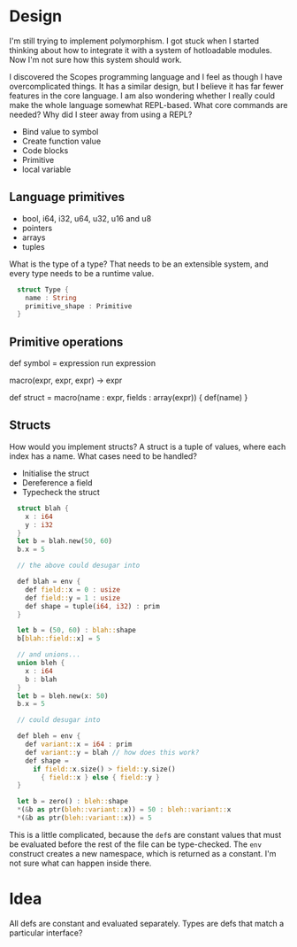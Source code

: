 
# Design

I'm still trying to implement polymorphism. I got stuck when I started thinking about how to integrate it with a system of hotloadable modules. Now I'm not sure how this system should work.

I discovered the Scopes programming language and I feel as though I have overcomplicated things. It has a similar design, but I believe it has far fewer features in the core language. I am also wondering whether I really could make the whole language somewhat REPL-based. What core commands are needed? Why did I steer away from using a REPL?

- Bind value to symbol
- Create function value
- Code blocks
- Primitive
- local variable

## Language primitives

- bool, i64, i32, u64, u32, u16 and u8
- pointers
- arrays
- tuples

What is the type of a type? That needs to be an extensible system, and every type needs to be a runtime value.

```rust
  struct Type {
    name : String
    primitive_shape : Primitive
  }
```

## Primitive operations

def symbol = expression
run expression

macro(expr, expr, expr) -> expr

def struct = macro(name : expr, fields : array(expr)) {
  def(name)
}

## Structs

How would you implement structs? A struct is a tuple of values, where each index has a name. What cases need to be handled?

- Initialise the struct
- Dereference a field
- Typecheck the struct

```rust
  struct blah {
    x : i64
    y : i32
  }
  let b = blah.new(50, 60)
  b.x = 5

  // the above could desugar into

  def blah = env {
    def field::x = 0 : usize
    def field::y = 1 : usize
    def shape = tuple(i64, i32) : prim
  }

  let b = (50, 60) : blah::shape
  b[blah::field::x] = 5

  // and unions...
  union bleh {
    x : i64
    b : blah
  }
  let b = bleh.new(x: 50)
  b.x = 5

  // could desugar into

  def bleh = env {
    def variant::x = i64 : prim
    def variant::y = blah // how does this work?
    def shape =
      if field::x.size() > field::y.size()
        { field::x } else { field::y }
  }

  let b = zero() : bleh::shape
  *(&b as ptr(bleh::variant::x)) = 50 : bleh::variant::x
  *(&b as ptr(bleh::variant::x)) = 5

```

This is a little complicated, because the `def`s are constant values that must be evaluated before the rest of the file can be type-checked. The `env` construct creates a new namespace, which is returned as a constant. I'm not sure what can happen inside there.


# Idea

All defs are constant and evaluated separately. Types are defs that match a particular interface?